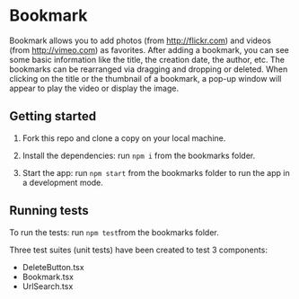# Bookmark

Bookmark allows you to add photos (from http://flickr.com) and videos (from http://vimeo.com) as favorites. After adding a bookmark, you can see some basic information like the title, the creation date, the author, etc. The bookmarks can be rearranged via dragging and dropping or deleted. When clicking on the title or the thumbnail of a bookmark, a pop-up window will appear to play the video or display the image.


## Getting started

1. Fork this repo and clone a copy on your local machine.

2. Install the dependencies: run `npm i` from the bookmarks folder.

3. Start the app: run `npm start` from the bookmarks folder to run the app in a development mode.


## Running tests

To run the tests: run `npm test`from the bookmarks folder.

Three test suites (unit tests) have been created to test 3 components:
- DeleteButton.tsx
- Bookmark.tsx
- UrlSearch.tsx


